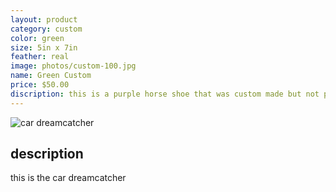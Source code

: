 ```yaml
---
layout: product
category: custom
color: green
size: 5in x 7in
feather: real
image: photos/custom-100.jpg
name: Green Custom
price: $50.00
discription: this is a purple horse shoe that was custom made but not picked up 
---
```


![ car dreamcatcher ]({{site.baseurl}}/images/photos/custom-100.jpg)

## description

this is the car dreamcatcher

